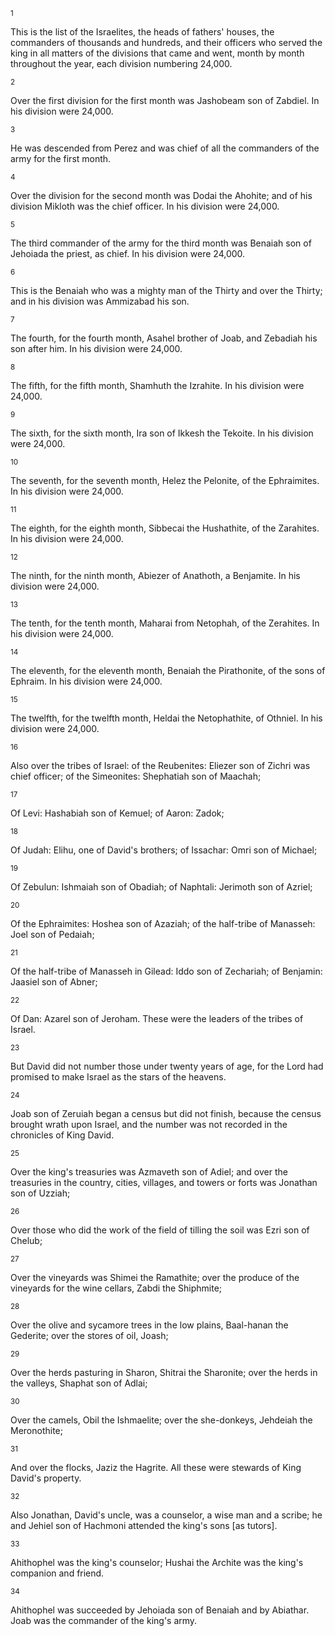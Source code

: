 <sup>1</sup> 

This is the list of the Israelites, the heads of fathers' houses, the commanders of thousands and hundreds, and their officers who served the king in all matters of the divisions that came and went, month by month throughout the year, each division numbering 24,000. 

<sup>2</sup> 

Over the first division for the first month was Jashobeam son of Zabdiel. In his division were 24,000. 

<sup>3</sup> 

He was descended from Perez and was chief of all the commanders of the army for the first month. 

<sup>4</sup> 

Over the division for the second month was Dodai the Ahohite; and of his division Mikloth was the chief officer. In his division were 24,000. 

<sup>5</sup> 

The third commander of the army for the third month was Benaiah son of Jehoiada the priest, as chief. In his division were 24,000. 

<sup>6</sup> 

This is the Benaiah who was a mighty man of the Thirty and over the Thirty; and in his division was Ammizabad his son. 

<sup>7</sup> 

The fourth, for the fourth month, Asahel brother of Joab, and Zebadiah his son after him. In his division were 24,000. 

<sup>8</sup> 

The fifth, for the fifth month, Shamhuth the Izrahite. In his division were 24,000. 

<sup>9</sup> 

The sixth, for the sixth month, Ira son of Ikkesh the Tekoite. In his division were 24,000. 

<sup>10</sup> 

The seventh, for the seventh month, Helez the Pelonite, of the Ephraimites. In his division were 24,000. 

<sup>11</sup> 

The eighth, for the eighth month, Sibbecai the Hushathite, of the Zarahites. In his division were 24,000. 

<sup>12</sup> 

The ninth, for the ninth month, Abiezer of Anathoth, a Benjamite. In his division were 24,000. 

<sup>13</sup> 

The tenth, for the tenth month, Maharai from Netophah, of the Zerahites. In his division were 24,000. 

<sup>14</sup> 

The eleventh, for the eleventh month, Benaiah the Pirathonite, of the sons of Ephraim. In his division were 24,000. 

<sup>15</sup> 

The twelfth, for the twelfth month, Heldai the Netophathite, of Othniel. In his division were 24,000. 

<sup>16</sup> 

Also over the tribes of Israel: of the Reubenites: Eliezer son of Zichri was chief officer; of the Simeonites: Shephatiah son of Maachah; 

<sup>17</sup> 

Of Levi: Hashabiah son of Kemuel; of Aaron: Zadok; 

<sup>18</sup> 

Of Judah: Elihu, one of David's brothers; of Issachar: Omri son of Michael; 

<sup>19</sup> 

Of Zebulun: Ishmaiah son of Obadiah; of Naphtali: Jerimoth son of Azriel; 

<sup>20</sup> 

Of the Ephraimites: Hoshea son of Azaziah; of the half-tribe of Manasseh: Joel son of Pedaiah; 

<sup>21</sup> 

Of the half-tribe of Manasseh in Gilead: Iddo son of Zechariah; of Benjamin: Jaasiel son of Abner; 

<sup>22</sup> 

Of Dan: Azarel son of Jeroham. These were the leaders of the tribes of Israel. 

<sup>23</sup> 

But David did not number those under twenty years of age, for the Lord had promised to make Israel as the stars of the heavens. 

<sup>24</sup> 

Joab son of Zeruiah began a census but did not finish, because the census brought wrath upon Israel, and the number was not recorded in the chronicles of King David. 

<sup>25</sup> 

Over the king's treasuries was Azmaveth son of Adiel; and over the treasuries in the country, cities, villages, and towers or forts was Jonathan son of Uzziah; 

<sup>26</sup> 

Over those who did the work of the field of tilling the soil was Ezri son of Chelub; 

<sup>27</sup> 

Over the vineyards was Shimei the Ramathite; over the produce of the vineyards for the wine cellars, Zabdi the Shiphmite; 

<sup>28</sup> 

Over the olive and sycamore trees in the low plains, Baal-hanan the Gederite; over the stores of oil, Joash; 

<sup>29</sup> 

Over the herds pasturing in Sharon, Shitrai the Sharonite; over the herds in the valleys, Shaphat son of Adlai; 

<sup>30</sup> 

Over the camels, Obil the Ishmaelite; over the she-donkeys, Jehdeiah the Meronothite; 

<sup>31</sup> 

And over the flocks, Jaziz the Hagrite. All these were stewards of King David's property. 

<sup>32</sup> 

Also Jonathan, David's uncle, was a counselor, a wise man and a scribe; he and Jehiel son of Hachmoni attended the king's sons [as tutors]. 

<sup>33</sup> 

Ahithophel was the king's counselor; Hushai the Archite was the king's companion and friend. 

<sup>34</sup> 

Ahithophel was succeeded by Jehoiada son of Benaiah and by Abiathar. Joab was the commander of the king's army.